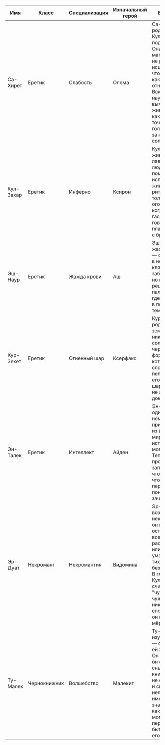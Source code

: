 | Имя        | Класс         | Специализация    | Изначальный герой | Биография | Стартовые навыки |
|------------|---------------|------------------|-------------------|-----------|------------------|
| Са-Хирет   | Еретик        | Слабость         | Олема             | Са-Хирет родилась в Культе, глубоко под камнем. Она изучала магию воды — не ради исцеления, а чтобы понять, как она может отнимать силу. Вскоре она научилась вымывать живую волю, как родник точит скалу. Её голос тихий, но за ним уходит сопротивление. | Мудрость, экспертная магия воды |
| Кул-Захар  | Еретик        | Инферно          | Ксирон            | Кул-Захар живёт ближе к лаве, чем к людям. Он не помнит, зачем использовал живых в ритуалах — только то, как огонь греет, когда память гаснет. Он говорит с пламенем, как с братом. | Мудрость, экспертная магия огня |
| Эш-Наур    | Еретик        | Жажда крови      | Аш                | Эш-Наур не жаждет крови — он нуждается в ней. Он забыл клятвы, забывает лица, но помнит рецепты. Его пальцы знают, где пульс, даже в полной темноте. | Мудрость, Экспертная магия огня, тактика  |
| Кур-Зехет  | Еретик        | Огненный шар     | Ксерфакс          | Кур-Зехет родился под землёй. Он никогда не знал солнца. Он чертит формулы, в которых нет слов — только пепел. Когда его огненный шар летит, это не атака. Это доказательство. | Экспертная магия огня, мудрость |
| Эн-Талек   | Еретик        | Интеллект        | Айден              | Эн-Талек — один из немногих, кто пришёл в культ из внешнего мира. Он искал истину и нашёл молчание. Теперь он просто записывает всё, что видит, зная, что скоро перестанет понимать, зачем. | Экспертный интеллект, мудрость |
| Эр-Дуат    | Некромант     | Некромантия      | Видомина          | Эр-Дуат не возглавляет некромантов — он просто остался. Почти все ушли, растворились или сошли с ума. Его путь — тихий, прямой, без жестокости. В глубинах Культа он считается "чужим внутри чужого", но никто не спорит, когда он говорит с мёртвыми. | Мудрость, Магия Земли, Некромантия  |
| Ту-Малех   | Чернокнижник  | Волшебство       | Малекит           | Ту-Малех не изучал магию — он позволил ей жить в себе. Он не молится, он слушает. Его сны описывают книги, которых не существует, и силы, что нельзя звать по имени. Он знает, что в какой-то момент перестанет быть собой. Это его устраивает. | Мудрость, Волшебство, Магия Воздуха |
